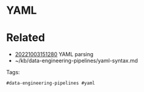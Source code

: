 # YAML

# Related

- [20221003151280](/zet/20221003151280/README.md) YAML parsing
- ~/kb/data-engineering-pipelines/yaml-syntax.md

Tags:

    #data-engineering-pipelines #yaml 
